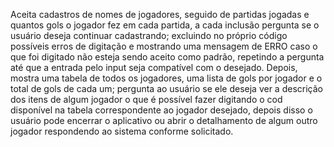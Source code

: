 Aceita cadastros de nomes de jogadores, seguido de partidas jogadas e quantos gols o jogador fez em cada partida, a cada inclusão pergunta se o usuário deseja continuar cadastrando; excluindo no próprio código possíveis erros de digitação e mostrando uma mensagem de ERRO caso o que foi digitado não esteja sendo aceito como padrão, repetindo a pergunta até que a entrada pelo input seja compatível com o desejado. Depois, mostra uma tabela de todos os jogadores, uma lista de gols por jogador e o total de gols de cada um; pergunta ao usuário se ele deseja ver a descrição dos itens de algum jogador o que é possível fazer digitando o cod disponível na tabela correspondente ao jogador desejado, depois disso o usuário pode encerrar o aplicativo ou abrir o detalhamento de algum outro jogador respondendo ao sistema conforme solicitado.
